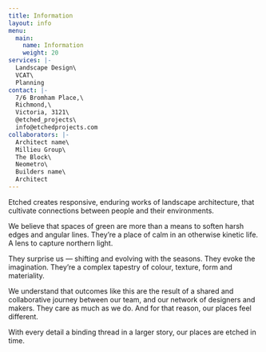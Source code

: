 ```yaml
---
title: Information
layout: info
menu:
  main:
    name: Information
    weight: 20
services: |-
  Landscape Design\
  VCAT\
  Planning
contact: |-
  7/6 Bromham Place,\
  Richmond,\
  Victoria, 3121\
  @etched_projects\
  info@etchedprojects.com
collaborators: |-
  Architect name\
  Millieu Group\
  The Block\
  Neometro\
  Builders name\
  Architect
---
```

Etched creates responsive, enduring works of landscape architecture, that cultivate connections between people and their environments.

We believe that spaces of green are more than a means to soften harsh edges and angular lines. They’re a place of calm in an otherwise kinetic life. A lens to capture northern light.

They surprise us — shifting and evolving with the seasons. They evoke the imagination. They’re a complex tapestry of colour, texture, form and materiality.

We understand that outcomes like this are the result of a shared and collaborative journey between our team, and our network of designers and makers. They care as much as we do. And for that reason, our places feel different.

With every detail a binding thread in a larger story, our places are etched in time.
